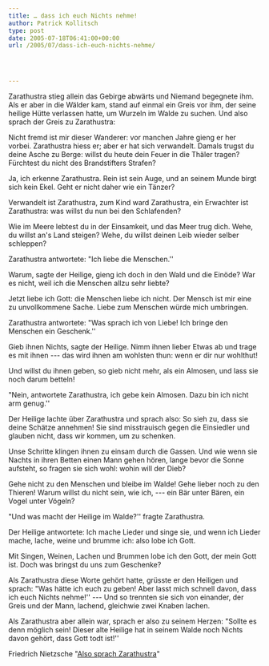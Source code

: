 ```yaml
---
title: … dass ich euch Nichts nehme!
author: Patrick Kollitsch
type: post
date: 2005-07-18T06:41:00+00:00
url: /2005/07/dass-ich-euch-nichts-nehme/




---
```

Zarathustra stieg allein das Gebirge abwärts und Niemand begegnete ihm. Als er aber in die Wälder kam, stand auf einmal ein Greis vor ihm, der seine heilige Hütte verlassen hatte, um Wurzeln im Walde zu suchen. Und also sprach der Greis zu Zarathustra:

Nicht fremd ist mir dieser Wanderer: vor manchen Jahre gieng er her vorbei. Zarathustra hiess er; aber er hat sich verwandelt. Damals trugst du deine Asche zu Berge: willst du heute dein Feuer in die Thäler tragen? Fürchtest du nicht des Brandstifters Strafen?

Ja, ich erkenne Zarathustra. Rein ist sein Auge, und an seinem Munde birgt sich kein Ekel. Geht er nicht daher wie ein Tänzer?

Verwandelt ist Zarathustra, zum Kind ward Zarathustra, ein Erwachter ist Zarathustra: was willst du nun bei den Schlafenden?

Wie im Meere lebtest du in der Einsamkeit, und das Meer trug dich. Wehe, du willst an's Land steigen? Wehe, du willst deinen Leib wieder selber schleppen?

Zarathustra antwortete: "Ich liebe die Menschen.''

Warum, sagte der Heilige, gieng ich doch in den Wald und die Einöde? War es nicht, weil ich die Menschen allzu sehr liebte?

Jetzt liebe ich Gott: die Menschen liebe ich nicht. Der Mensch ist mir eine zu unvollkommene Sache. Liebe zum Menschen würde mich umbringen.

Zarathustra antwortete: "Was sprach ich von Liebe! Ich bringe den Menschen ein Geschenk.''

Gieb ihnen Nichts, sagte der Heilige. Nimm ihnen lieber Etwas ab und trage es mit ihnen --- das wird ihnen am wohlsten thun: wenn er dir nur wohlthut!

Und willst du ihnen geben, so gieb nicht mehr, als ein Almosen, und lass sie noch darum betteln!

"Nein, antwortete Zarathustra, ich gebe kein Almosen. Dazu bin ich nicht arm genug.''

Der Heilige lachte über Zarathustra und sprach also: So sieh zu, dass sie deine Schätze annehmen! Sie sind misstrauisch gegen die Einsiedler und glauben nicht, dass wir kommen, um zu schenken.

Unse Schritte klingen ihnen zu einsam durch die Gassen. Und wie wenn sie Nachts in ihren Betten einen Mann gehen hören, lange bevor die Sonne aufsteht, so fragen sie sich wohl: wohin will der Dieb?

Gehe nicht zu den Menschen und bleibe im Walde! Gehe lieber noch zu den Thieren! Warum willst du nicht sein, wie ich, --- ein Bär unter Bären, ein Vogel unter Vögeln?

"Und was macht der Heilige im Walde?'' fragte Zarathustra.

Der Heilige antwortete: Ich mache Lieder und singe sie, und wenn ich Lieder mache, lache, weine und brumme ich: also lobe ich Gott.

Mit Singen, Weinen, Lachen und Brummen lobe ich den Gott, der mein Gott ist. Doch was bringst du uns zum Geschenke?

Als Zarathustra diese Worte gehört hatte, grüsste er den Heiligen und sprach: "Was hätte ich euch zu geben! Aber lasst mich schnell davon, dass ich euch Nichts nehme!'' --- Und so trennten sie sich von einander, der Greis und der Mann, lachend, gleichwie zwei Knaben lachen.

Als Zarathustra aber allein war, sprach er also zu seinem Herzen: "Sollte es denn möglich sein! Dieser alte Heilige hat in seinem Walde noch Nichts davon gehört, dass Gott todt ist!''

Friedrich Nietzsche "[Also sprach Zarathustra][1]"

 [1]: http://www.uni-potsdam.de/u/philosophie/texte/nietzsch/also.htm